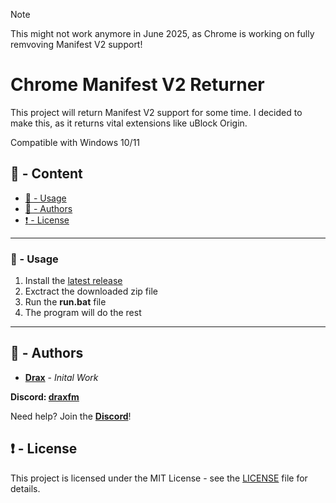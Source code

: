 > [!NOTE]
> This might not work anymore in June 2025, as Chrome is working on fully remvoving Manifest V2 support!

# Chrome Manifest V2 Returner

This project will return Manifest V2 support for some time. I decided to make this, as it returns vital extensions like uBlock Origin.

Compatible with Windows 10/11

## :large_blue_circle: - Content
- [:toolbox: - Usage](#usage)
- [:wave: - Authors](#authors)
- [:exclamation: - License](#license)

---

### <a id="usage"></a> :toolbox: - Usage

1. Install the [latest release](https://github.com/DraxFM/Chrome-ManifestV2Returner/releases/latest/download/draxfm-ChromeManifestV2Returner.zip)
2. Exctract the downloaded zip file
3. Run the **run.bat** file
4. The program will do the rest

---

## <a id="authors"></a> :wave: - Authors

* [**Drax**](https://github.com/DraxFM) - *Inital Work*

**Discord: [draxfm](https://discord.com/users/654343206275907585)**

Need help? Join the [**Discord**](https://discord.gg/sEXECdC3Et)!

## <a id="license"></a> :exclamation: - License

This project is licensed under the MIT License - see the [LICENSE](LICENSE) file for details.
